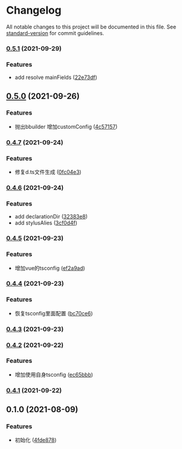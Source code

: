 # Changelog

All notable changes to this project will be documented in this file. See [standard-version](https://github.com/conventional-changelog/standard-version) for commit guidelines.

### [0.5.1](https://git.bilibili.co/blive-core/bbuilder/compare/v0.5.0...v0.5.1) (2021-09-29)


### Features

* add resolve mainFields ([22e73df](https://git.bilibili.co/blive-core/bbuilder/commit/22e73dfd32f437650ab94970d75c7fc79eebcff8))

## [0.5.0](https://git.bilibili.co/blive-core/bbuilder/compare/v0.4.7...v0.5.0) (2021-09-26)


### Features

* 抛出bbuilder 增加customConfig ([4c57157](https://git.bilibili.co/blive-core/bbuilder/commit/4c57157fd761ec05dda6d3ce498caaed1bbd5bee))

### [0.4.7](https://git.bilibili.co/blive-core/bbuilder/compare/v0.4.6...v0.4.7) (2021-09-24)


### Features

* 修复d.ts文件生成 ([0fc04e3](https://git.bilibili.co/blive-core/bbuilder/commit/0fc04e302fefff0ded2562b03fdada783999b8ec))

### [0.4.6](https://git.bilibili.co/blive-core/bbuilder/compare/v0.4.5...v0.4.6) (2021-09-24)


### Features

* add declarationDir ([32383e8](https://git.bilibili.co/blive-core/bbuilder/commit/32383e80170d935076a71673c42f0e1338040bdc))
* add stylusAlies ([3cf0d4f](https://git.bilibili.co/blive-core/bbuilder/commit/3cf0d4ff24f65e04fa81c881a88f71e018c2de58))

### [0.4.5](https://git.bilibili.co/blive-core/bbuilder/compare/v0.4.4...v0.4.5) (2021-09-23)


### Features

* 增加vue的tsconfig ([ef2a9ad](https://git.bilibili.co/blive-core/bbuilder/commit/ef2a9adc818e407713562331c705df987dd0a5fa))

### [0.4.4](https://git.bilibili.co/blive-core/bbuilder/compare/v0.4.3...v0.4.4) (2021-09-23)


### Features

* 恢复tsconfig里面配置 ([bc70ce6](https://git.bilibili.co/blive-core/bbuilder/commit/bc70ce6bcd6faa34c1c0d0812f7335b97ae60e9f))

### [0.4.3](https://git.bilibili.co/blive-core/bbuilder/compare/v0.4.2...v0.4.3) (2021-09-23)

### [0.4.2](https://git.bilibili.co/blive-core/bbuilder/compare/v0.4.1...v0.4.2) (2021-09-22)


### Features

* 增加使用自身tsconfig ([ec65bbb](https://git.bilibili.co/blive-core/bbuilder/commit/ec65bbb738e4d3aad5adceaec1962aa2eafbf920))

### [0.4.1](https://git.bilibili.co/blive-core/bbuilder/compare/v0.4.0...v0.4.1) (2021-09-22)

## 0.1.0 (2021-08-09)


### Features

* 初始化 ([4fde878](https://git.bilibili.co/blive-core/bbuilder/commit/4fde878f8a83afc2df7d013a717ec476e059fa25))